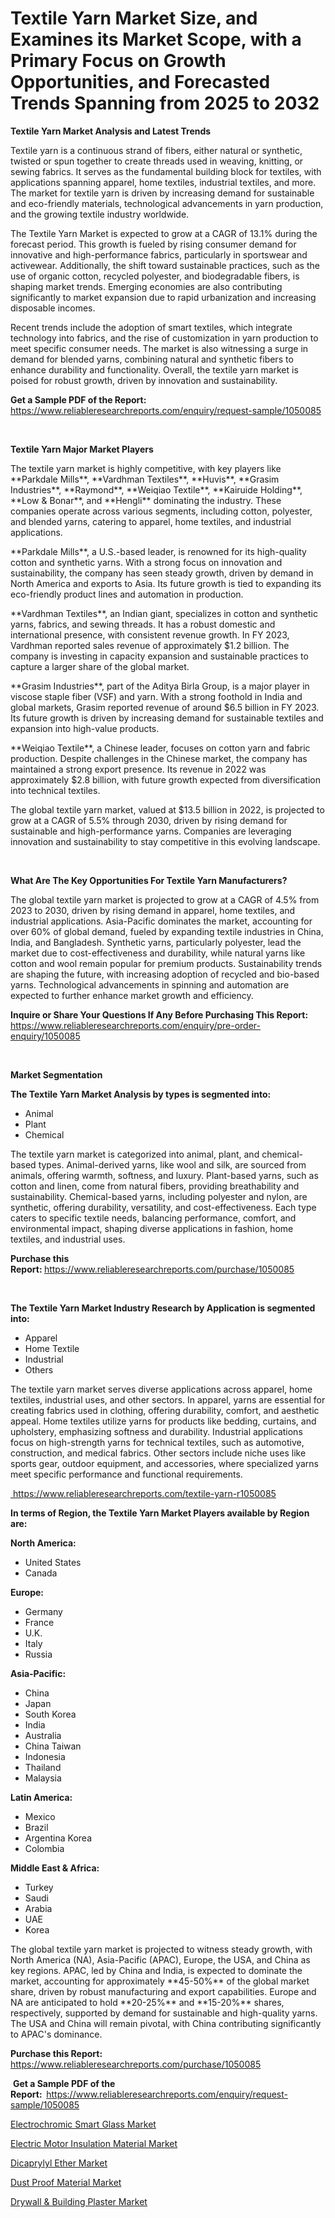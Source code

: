 <p><h1>Textile Yarn Market Size, and Examines its Market Scope, with a Primary Focus on Growth Opportunities, and Forecasted Trends Spanning from 2025 to 2032</h1></p><p><strong>Textile Yarn Market Analysis and Latest Trends</strong></p>
<p><p>Textile yarn is a continuous strand of fibers, either natural or synthetic, twisted or spun together to create threads used in weaving, knitting, or sewing fabrics. It serves as the fundamental building block for textiles, with applications spanning apparel, home textiles, industrial textiles, and more. The market for textile yarn is driven by increasing demand for sustainable and eco-friendly materials, technological advancements in yarn production, and the growing textile industry worldwide.</p><p>The Textile Yarn Market is expected to grow at a CAGR of 13.1% during the forecast period. This growth is fueled by rising consumer demand for innovative and high-performance fabrics, particularly in sportswear and activewear. Additionally, the shift toward sustainable practices, such as the use of organic cotton, recycled polyester, and biodegradable fibers, is shaping market trends. Emerging economies are also contributing significantly to market expansion due to rapid urbanization and increasing disposable incomes.</p><p>Recent trends include the adoption of smart textiles, which integrate technology into fabrics, and the rise of customization in yarn production to meet specific consumer needs. The market is also witnessing a surge in demand for blended yarns, combining natural and synthetic fibers to enhance durability and functionality. Overall, the textile yarn market is poised for robust growth, driven by innovation and sustainability.</p></p>
<p><strong>Get a Sample PDF of the Report:&nbsp;</strong> <a href="https://www.reliableresearchreports.com/enquiry/request-sample/1050085?utm_campaign=48&utm_medium=2&utm_source=Github&utm_content=ia&utm_term=26012025&utm_id=textile-yarn">https://www.reliableresearchreports.com/enquiry/request-sample/1050085</a></p>
<p>&nbsp;</p>
<p><strong>Textile Yarn Major Market Players</strong></p>
<p><p>The textile yarn market is highly competitive, with key players like **Parkdale Mills**, **Vardhman Textiles**, **Huvis**, **Grasim Industries**, **Raymond**, **Weiqiao Textile**, **Kairuide Holding**, **Low & Bonar**, and **Hengli** dominating the industry. These companies operate across various segments, including cotton, polyester, and blended yarns, catering to apparel, home textiles, and industrial applications.</p><p>**Parkdale Mills**, a U.S.-based leader, is renowned for its high-quality cotton and synthetic yarns. With a strong focus on innovation and sustainability, the company has seen steady growth, driven by demand in North America and exports to Asia. Its future growth is tied to expanding its eco-friendly product lines and automation in production.</p><p>**Vardhman Textiles**, an Indian giant, specializes in cotton and synthetic yarns, fabrics, and sewing threads. It has a robust domestic and international presence, with consistent revenue growth. In FY 2023, Vardhman reported sales revenue of approximately $1.2 billion. The company is investing in capacity expansion and sustainable practices to capture a larger share of the global market.</p><p>**Grasim Industries**, part of the Aditya Birla Group, is a major player in viscose staple fiber (VSF) and yarn. With a strong foothold in India and global markets, Grasim reported revenue of around $6.5 billion in FY 2023. Its future growth is driven by increasing demand for sustainable textiles and expansion into high-value products.</p><p>**Weiqiao Textile**, a Chinese leader, focuses on cotton yarn and fabric production. Despite challenges in the Chinese market, the company has maintained a strong export presence. Its revenue in 2022 was approximately $2.8 billion, with future growth expected from diversification into technical textiles.</p><p>The global textile yarn market, valued at $13.5 billion in 2022, is projected to grow at a CAGR of 5.5% through 2030, driven by rising demand for sustainable and high-performance yarns. Companies are leveraging innovation and sustainability to stay competitive in this evolving landscape.</p></p>
<p>&nbsp;</p>
<p><strong>What Are The Key Opportunities For Textile Yarn Manufacturers?</strong></p>
<p><p>The global textile yarn market is projected to grow at a CAGR of 4.5% from 2023 to 2030, driven by rising demand in apparel, home textiles, and industrial applications. Asia-Pacific dominates the market, accounting for over 60% of global demand, fueled by expanding textile industries in China, India, and Bangladesh. Synthetic yarns, particularly polyester, lead the market due to cost-effectiveness and durability, while natural yarns like cotton and wool remain popular for premium products. Sustainability trends are shaping the future, with increasing adoption of recycled and bio-based yarns. Technological advancements in spinning and automation are expected to further enhance market growth and efficiency.</p></p>
<p><strong>Inquire or Share Your Questions If Any Before Purchasing This Report:</strong> <a href="https://www.reliableresearchreports.com/enquiry/pre-order-enquiry/1050085?utm_campaign=48&utm_medium=2&utm_source=Github&utm_content=ia&utm_term=26012025&utm_id=textile-yarn">https://www.reliableresearchreports.com/enquiry/pre-order-enquiry/1050085</a></p>
<p>&nbsp;</p>
<p><strong>Market Segmentation</strong></p>
<p><strong>The Textile Yarn Market Analysis by types is segmented into:</strong></p>
<p><ul><li>Animal</li><li>Plant</li><li>Chemical</li></ul></p>
<p><p>The textile yarn market is categorized into animal, plant, and chemical-based types. Animal-derived yarns, like wool and silk, are sourced from animals, offering warmth, softness, and luxury. Plant-based yarns, such as cotton and linen, come from natural fibers, providing breathability and sustainability. Chemical-based yarns, including polyester and nylon, are synthetic, offering durability, versatility, and cost-effectiveness. Each type caters to specific textile needs, balancing performance, comfort, and environmental impact, shaping diverse applications in fashion, home textiles, and industrial uses.</p></p>
<p><strong>Purchase this Report:&nbsp;</strong><a href="https://www.reliableresearchreports.com/purchase/1050085?utm_campaign=48&utm_medium=2&utm_source=Github&utm_content=ia&utm_term=26012025&utm_id=textile-yarn">https://www.reliableresearchreports.com/purchase/1050085</a></p>
<p>&nbsp;</p>
<p><strong>The Textile Yarn Market Industry Research by Application is segmented into:</strong></p>
<p><ul><li>Apparel</li><li>Home Textile</li><li>Industrial</li><li>Others</li></ul></p>
<p><p>The textile yarn market serves diverse applications across apparel, home textiles, industrial uses, and other sectors. In apparel, yarns are essential for creating fabrics used in clothing, offering durability, comfort, and aesthetic appeal. Home textiles utilize yarns for products like bedding, curtains, and upholstery, emphasizing softness and durability. Industrial applications focus on high-strength yarns for technical textiles, such as automotive, construction, and medical fabrics. Other sectors include niche uses like sports gear, outdoor equipment, and accessories, where specialized yarns meet specific performance and functional requirements.</p></p>
<p><a href="https://www.reliableresearchreports.com/textile-yarn-r1050085?utm_campaign=48&utm_medium=2&utm_source=Github&utm_content=ia&utm_term=26012025&utm_id=textile-yarn">&nbsp;https://www.reliableresearchreports.com/textile-yarn-r1050085</a></p>
<p><strong>In terms of Region, the Textile Yarn Market Players available by Region are:</strong></p>
<p>
    <p> <strong> North America: </strong>
        <ul>
            <li>United States</li>
            <li>Canada</li>
        </ul>
        </p> 
    <p> <strong> Europe: </strong>
        <ul>
            <li>Germany</li>
            <li>France</li>
            <li>U.K.</li>
            <li>Italy</li>
            <li>Russia</li>
        </ul>
        </p> 
    <p> <strong> Asia-Pacific: </strong>
        <ul>
            <li>China</li>
            <li>Japan</li>
            <li>South Korea</li>
            <li>India</li>
            <li>Australia</li>
            <li>China Taiwan</li>
            <li>Indonesia</li>
            <li>Thailand</li>
            <li>Malaysia</li>
        </ul>
        </p> 
    <p> <strong> Latin America: </strong>
        <ul>
            <li>Mexico</li>
            <li>Brazil</li>
            <li>Argentina Korea</li>
            <li>Colombia</li>
        </ul>
        </p> 
    <p> <strong> Middle East & Africa: </strong>
        <ul>
            <li>Turkey</li>
            <li>Saudi</li>
            <li>Arabia</li>
            <li>UAE</li>
            <li>Korea</li>
        </ul>
    </p>
    </p>
<p><p>The global textile yarn market is projected to witness steady growth, with North America (NA), Asia-Pacific (APAC), Europe, the USA, and China as key regions. APAC, led by China and India, is expected to dominate the market, accounting for approximately **45-50%** of the global market share, driven by robust manufacturing and export capabilities. Europe and NA are anticipated to hold **20-25%** and **15-20%** shares, respectively, supported by demand for sustainable and high-quality yarns. The USA and China will remain pivotal, with China contributing significantly to APAC's dominance.</p></p>
<p><strong>Purchase this Report: </strong><a href="https://www.reliableresearchreports.com/purchase/1050085?utm_campaign=48&utm_medium=2&utm_source=Github&utm_content=ia&utm_term=26012025&utm_id=textile-yarn">https://www.reliableresearchreports.com/purchase/1050085</a></p>
<p>&nbsp;<strong>Get a Sample PDF of the Report:&nbsp;&nbsp;</strong><a href="https://www.reliableresearchreports.com/enquiry/request-sample/1050085?utm_campaign=48&utm_medium=2&utm_source=Github&utm_content=ia&utm_term=26012025&utm_id=textile-yarn">https://www.reliableresearchreports.com/enquiry/request-sample/1050085</a></p>
<p><strong></strong></p>
<p><p><a href="https://github.com/sadimsamid/Market-Research-Report-List-1/blob/main/electrochromic-smart-glass-market.md?utm_campaign=48&utm_medium=2&utm_source=Github&utm_content=ia&utm_term=26012025&utm_id=textile-yarn">Electrochromic Smart Glass Market</a></p><p><a href="https://github.com/aistraasinyo/Market-Research-Report-List-1/blob/main/electric-motor-insulation-material-market.md?utm_campaign=48&utm_medium=2&utm_source=Github&utm_content=ia&utm_term=26012025&utm_id=textile-yarn">Electric Motor Insulation Material Market</a></p><p><a href="https://github.com/lacostesamella9485/Market-Research-Report-List-1/blob/main/dicaprylyl-ether-market.md?utm_campaign=48&utm_medium=2&utm_source=Github&utm_content=ia&utm_term=26012025&utm_id=textile-yarn">Dicaprylyl Ether Market</a></p><p><a href="https://github.com/gamuoodhub/Market-Research-Report-List-1/blob/main/dust-proof-material-market.md?utm_campaign=48&utm_medium=2&utm_source=Github&utm_content=ia&utm_term=26012025&utm_id=textile-yarn">Dust Proof Material Market</a></p><p><a href="https://github.com/uramalorr/Market-Research-Report-List-1/blob/main/drywall-building-plaster-market.md?utm_campaign=48&utm_medium=2&utm_source=Github&utm_content=ia&utm_term=26012025&utm_id=textile-yarn">Drywall & Building Plaster Market</a></p></p>